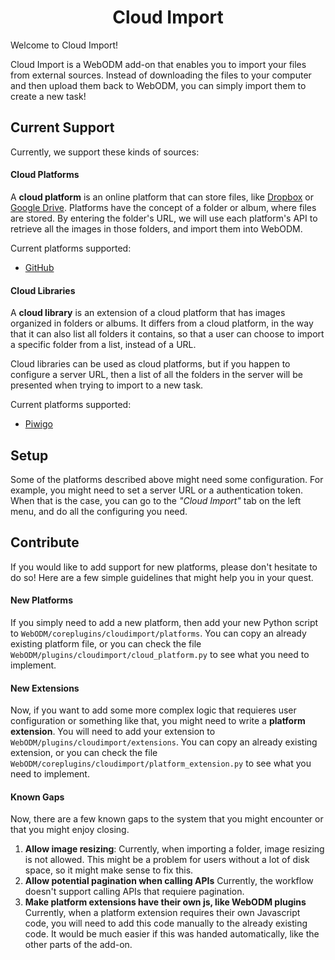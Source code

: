<h1 align="center">Cloud Import </h1>

Welcome to Cloud Import!

Cloud Import is a WebODM add-on that enables you to import your files from external sources. Instead of downloading the files to your computer and then upload them back to WebODM, you can simply import them to create a new task!

## Current Support

Currently, we support these kinds of sources:
#### Cloud Platforms
A **cloud platform** is an online platform that can store files, like [Dropbox](https://www.dropbox.com/ "Dropbox") or [Google Drive](https://www.google.com/drive/ "Google Drive"). Platforms have the concept of a folder or album, where files are stored. By entering the folder's URL, we will use each platform's API to retrieve all the images in those folders, and import them into WebODM.

Current platforms supported:
* [GitHub](https://github.com/ "GitHub")

#### Cloud Libraries
A **cloud library** is an extension of a cloud platform that has images organized in folders or albums. It differs from a cloud platform, in the way that it can also list all folders it contains, so that a user can choose to import a specific folder from a list, instead of a URL.

Cloud libraries can be used as cloud platforms, but if you happen to configure a server URL, then a list of all the folders in the server will be presented when trying to import to a new task.

Current platforms supported:
* [Piwigo](http://piwigo.com/ "Piwigo")

## Setup
Some of the platforms described above might need some configuration. For example, you might need to set a server URL or a authentication token.  When that is the case, you can go to the *"Cloud Import"* tab on the left menu, and do all the configuring you need.

## Contribute
If you would like to add support for new platforms, please don't hesitate to do so! Here are a few simple guidelines that might help you in your quest.

#### New Platforms
If you simply need to add a new platform, then add your new Python script to `WebODM/coreplugins/cloudimport/platforms`. You can copy an already existing platform file, or you can check the file `WebODM/plugins/cloudimport/cloud_platform.py` to see what you need to implement.

#### New Extensions
Now, if you want to add some more complex logic that requieres user configuration or something like that, you might need to write a **platform extension**. You will need to add your extension to `WebODM/plugins/cloudimport/extensions`. You can copy an already existing extension, or you can check the file `WebODM/coreplugins/cloudimport/platform_extension.py` to see what you need to implement.

#### Known Gaps
Now, there are a few known gaps to the system that you might encounter or that you might enjoy closing.
1. **Allow image resizing**:
	Currently, when importing a folder, image resizing is not allowed. This might be a problem for users without a lot of disk space, so it might make sense to fix this.
1. **Allow potential pagination when calling APIs**
	Currently, the workflow doesn't support calling APIs that requiere pagination.
1. **Make platform extensions have their own js, like WebODM plugins**
	Currently, when a platform extension requires their own Javascript code, you will need to add this code manually to the already existing code. It would be much easier if this was handed automatically, like the other parts of the add-on.
